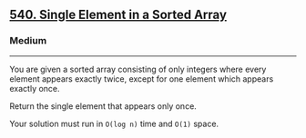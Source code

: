 <h2><a href="https://leetcode.com/problems/single-element-in-a-sorted-array/">540. Single Element in a Sorted Array</a></h2><h3>Medium</h3><hr><div>
<p>
You are given a sorted array consisting of only integers where every element appears exactly twice, except for one element which appears exactly once.

Return the single element that appears only once.

Your solution must run in <code>O(log n)</code> time and <code>O(1)</code> space.
</p>

</div>